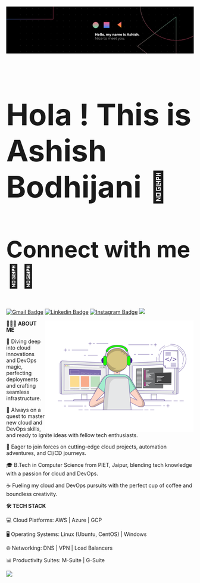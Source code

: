 <p><a href="https://aahevolution.github.io/AshishBodhijanigithub.io/#top">
<img src="https://github.com/aahevolution/AshishBodhijanigithub.io/blob/main/images/Ashish%20(2).png"  width="auto" height="auto">
</a></p>

<h1 style="font-size:80px">Hola ! This is Ashish Bodhijani 👋</h1>
<h2 style="font-size:60px">Connect with me 🤝🏻</h2>

[![Gmail Badge](https://img.shields.io/badge/bodhijaniashish@gmail.com-30302f?style=flat&logo=Gmail&logoColor=white)](mailto:bodhijaniashish@gmail.com)
[![Linkedin Badge](https://img.shields.io/badge/ashish-bodhijani-30302f?style=flat&logo=linkedin)](https://www.linkedin.com/in/ashish-bodhijani-4b3579229/)
[![Instagram Badge](https://img.shields.io/badge/AshishBodhijani-30302f?style=flat&logo=instagram)](https://www.instagram.com/the_contemplation_beast/)
![](https://komarev.com/ghpvc/?username=aahevolution)


<img align="right" src="https://github.com/aahevolution/aahevolution/blob/main/gif3.gif" width="400" height="300" > 


👨🏻‍💻   **ABOUT ME**       

🔭 Diving deep into cloud innovations and DevOps magic, perfecting deployments and crafting seamless infrastructure.

🌱 Always on a quest to master new cloud and DevOps skills, and ready to ignite ideas with fellow tech enthusiasts.

👯 Eager to join forces on cutting-edge cloud projects, automation adventures, and CI/CD journeys.

🎓 B.Tech in Computer Science from PIET, Jaipur, blending tech knowledge with a passion for cloud and DevOps.

☕ Fueling my cloud and DevOps pursuits with the perfect cup of coffee and boundless creativity.



**🛠 TECH STACK**

💻 Cloud Platforms: AWS | Azure | GCP

🖥 Operating Systems: Linux (Ubuntu, CentOS) | Windows

🌐 Networking: DNS | VPN | Load Balancers

📊 Productivity Suites: M-Suite | G-Suite

<img src = "https://github-readme-stats.vercel.app/api?username=aahevolution&&show_icons=true&title_color=#D5D4DF&icon_color=bb2acf&text_color=daf7dc&bg_color=151515">







